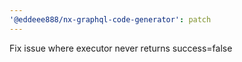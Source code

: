 ```yaml
---
'@eddeee888/nx-graphql-code-generator': patch
---
```


Fix issue where executor never returns success=false
